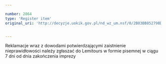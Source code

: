 ```yaml
---

number: 2864
type: 'Register item'
original_uri: 'http://decyzje.uokik.gov.pl/nd_wz_um.nsf/0/2B03BB852798D978C12579B10045761E?OpenDocument'


---
```


Reklamacje wraz z dowodami potwierdzającymi zaistnienie nieprawidłowości należy zgłaszać do Lemitours w formie pisemnej w ciągu 7 dni od dnia zakończenia imprezy
